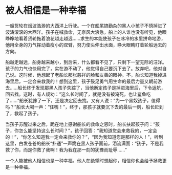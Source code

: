 # 被人相信是一种幸福

一艘货轮在烟波浩渺的大西洋上行驶。一个在船尾搞勤杂的黑人小孩子不慎掉进了波涛滚滚的大西洋。孩子在喊救命，无奈风大浪急，船上的人谁也没有听见，他眼睁睁地看着货轮拖着浪花越走越远……求生的本能使孩子在冰冷的水里拼命地游，他用全身的力气挥动着瘦小的双臂，努力使头伸出水面，睁大眼睛盯着轮船远去的方向。 

船越走越远，船身越来越小，到后来，什么都看不见了，只剩下一望无际的汪洋。孩子的力气也快用完了，实在游不动了，他觉得自己要沉下去了。放弃吧，他对自己说。这时候，他想起了老船长那张慈祥的脸和友善的眼神。不，船长知道我掉进海里后，一定会来救我的！想到这里，孩子鼓足勇气用生命的最后力量又朝前游去……船长终于发现那黑人孩子失踪了，当他断定孩子是掉进海里后，下令返航，回去找。这时，有人规劝：“这么长时间了，就是没有被淹死，也让鲨鱼吃了……”船长犹豫了一下，还是决定回去找。又有人说：“为一个黑奴孩子，值得吗？”船长大喝一声：“住嘴！”，终于，那孩子就要沉下去的最后一刻，船长赶到了，救起了孩子。 

当孩子苏醒过来之后，跪在地上感谢船长的救命之恩时，船长扶起孩子问：“孩子，你怎么能坚持这么长时间？”，孩子回答：“我知道您会来救我的，一定会的！”，“你怎么知道我一定会来救你的？”，“因为我知道您是那样的人！”，听到这里，白发苍苍的船长“扑通”一声跪在黑人孩子面前，泪流满面：“孩子，不是我救了你，而是你救了我啊！我为我在那一刻的犹豫而耻辱……” 

一个人能被他人相信也是一种幸福。他人在绝望时想起你，相信你也会给予拯救更是一种幸福。
 